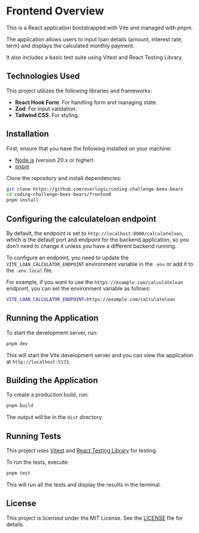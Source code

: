 # Frontend Overview

This is a React application bootstrapped with Vite and managed with pnpm. 

The application allows users to input loan details (amount, interest rate, term) and displays the calculated monthly payment.

It also includes a basic test suite using Vitest and React Testing Library.

## Technologies Used

This project utilizes the following libraries and frameworks:

- **React Hook Form**: For handling form and managing state.
- **Zod**: For input validation.
- **Tailwind CSS**: For styling.

## Installation

First, ensure that you have the following installed on your machine:

- [Node.js](https://nodejs.org/en/) (version 20.x or higher)
- [pnpm](https://pnpm.io/)

Clone the repository and install dependencies:

```bash
git clone https://github.com/overlogic/coding-challenge-bees-bears
cd coding-challenge-bees-bears/frontend
pnpm install
```
## Configuring the calculateloan endpoint

By default, the endpoint is set to `http://localhost:8000/calculateloan`, which is the default port and endpoint for the backend application, so you don't need to change it unless you have a different backend running.

To configure an endpoint, you need to update the `VITE_LOAN_CALCULATOR_ENDPOINT` environment variable in the `.env` or add it to the `.env.local` file.

For example, if you want to use the `https://example.com/calculateloan` endpoint, you can set the environment variable as follows:

```bash
VITE_LOAN_CALCULATOR_ENDPOINT=https://example.com/calculateloan
```


## Running the Application

To start the development server, run:

```bash
pnpm dev
```

This will start the Vite development server and you can view the application at `http://localhost:5173`.

## Building the Application

To create a production build, run:

```bash
pnpm build
```

The output will be in the `dist` directory.

## Running Tests

This project uses [Vitest](https://vitest.dev/) and [React Testing Library](https://testing-library.com/docs/react-testing-library/intro) for testing.

To run the tests, execute:

```bash
pnpm test
```

This will run all the tests and display the results in the terminal.

## License

This project is licensed under the MIT License. See the [LICENSE](../LICENSE) file for details.
